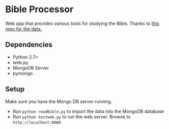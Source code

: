 Bible Processor
==============

Web app that provides various tools for studying the Bible. Thanks to [this repo for the data.](https://github.com/robertrouse/KJV-bible-database-with-metadata-MetaV-)

Dependencies
-------

 * Python 2.7+
 * web.py
 * MongoDB Server
 * pymongo

Setup
--------

Make sure you have the Mongo DB server running.

 - Run `python readBible.py` to import the data into the MongoDB database
 - Run `python testweb.py` to run the web server.  Browse to `http://localhost:8080`
